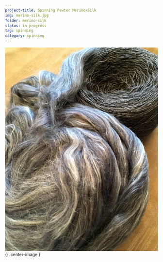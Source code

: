 ```yaml
---
project-title: Spinning Pewter Merino/Silk
img: merino-silk.jpg
folder: merino-silk
status: in progress
tag: spinning
category: spinning
---
```

![Fiber and spun singles](/assets/img/merino-silk/merino-silk.jpg){: .center-image }

